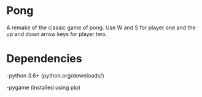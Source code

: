 # Pong
A remake of the classic game of pong.
Use W and S for player one and the up and down arrow keys for player two.

# Dependencies
  -python 3.6+ (python.org/downloads/)
  
  -pygame (installed using pip)
 
